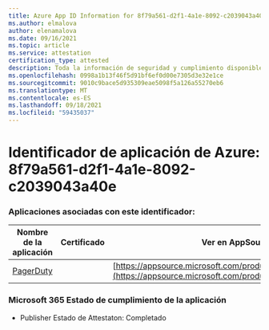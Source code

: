 ```yaml
---
title: Azure App ID Information for 8f79a561-d2f1-4a1e-8092-c2039043a40e
ms.author: elmalova
author: elenamalova
ms.date: 09/16/2021
ms.topic: article
ms.service: attestation
certification_type: attested
description: Toda la información de seguridad y cumplimiento disponible para 8f79a561-d2f1-4a1e-8092-c2039043a40e.
ms.openlocfilehash: 0998a1b13f46f5d91bf6ef0d00e7305d3e32e1ce
ms.sourcegitcommit: 9010c9bace5d935309eae5098f5a126a55270eb6
ms.translationtype: MT
ms.contentlocale: es-ES
ms.lasthandoff: 09/18/2021
ms.locfileid: "59435037"
---
```

# <a name="azure-app-id-8f79a561-d2f1-4a1e-8092-c2039043a40e"></a>Identificador de aplicación de Azure: 8f79a561-d2f1-4a1e-8092-c2039043a40e


### <a name="apps-associated-with-this-id"></a>Aplicaciones asociadas con este identificador:
| **Nombre de la aplicación** | **Certificado** | **Ver en AppSource** |
|--------------|---------------|-----------------------|
| [PagerDuty](https://docs.microsoft.com/microsoft-365-app-certification/forward/WA200001637) |  | [https://appsource.microsoft.com/product/office/WA200001637](https://appsource.microsoft.com/product/office/WA200001637) |

### <a name="microsoft-365-app-compliance-status"></a>Microsoft 365 Estado de cumplimiento de la aplicación
- Publisher Estado de Attestaton: Completado
